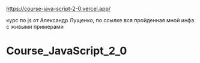 https://course-java-script-2-0.vercel.app/

курс по js от Александр Лущенко, по ссылке вся пройденная мной инфа с живыми примерами

# Course_JavaScript_2_0

